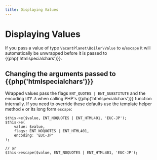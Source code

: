 ```yaml
---
title: Displaying Values
---
```

Displaying Values
=================


If you pass a value of type `VacantPlanet\Boiler\Value` to `e`/`escape` it will automatically
be unwrapped before it is passed to {{php('htmlspecialchars')}}.

## Changing the arguments passed to {{php('htmlspecialchars')}}

Wrapped values pass the flags `ENT_QUOTES | ENT_SUBSTITUTE` and the encoding `UTF-8` 
when calling PHP's {{php('htmlspecialchars')}} function 
internally. If you need to override these defaults use the template helper method `e` or its long form `escape`:

	$this->e($value, ENT_NOQUOTES | ENT_HTML401, 'EUC-JP');
	$this->e(
		value: $value, 
		flags: ENT_NOQUOTES | ENT_HTML401, 
		encoding: 'EUC-JP'
	);

	// or 
	$this->escape($value, ENT_NOQUOTES | ENT_HTML401, 'EUC-JP');
